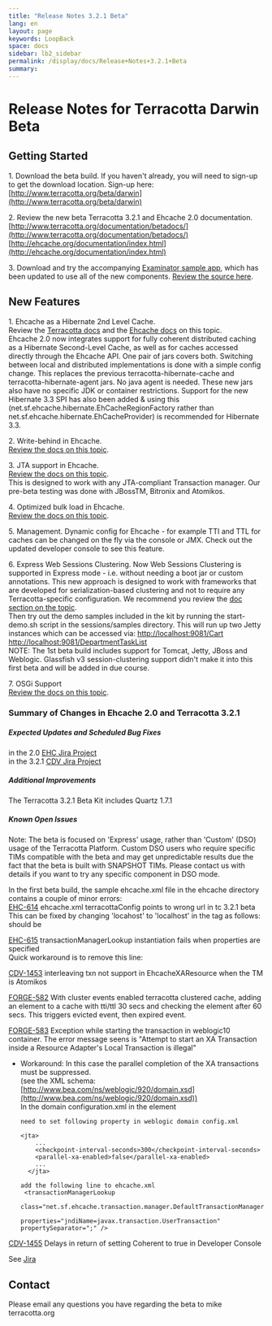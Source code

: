 ```yaml
---
title: "Release Notes 3.2.1 Beta"
lang: en
layout: page
keywords: LoopBack
space: docs
sidebar: lb2_sidebar
permalink: /display/docs/Release+Notes+3.2.1+Beta
summary:
---
```


# Release Notes for Terracotta Darwin Beta

## Getting Started

1\. Download the beta build. If you haven't already, you will need to sign-up to get the download location. Sign-up here: [http://www.terracotta.org/beta/darwin](http://www.terracotta.org/beta/darwin)

2\. Review the new beta Terracotta 3.2.1 and Ehcache 2.0 documentation. [http://www.terracotta.org/documentation/betadocs/](http://www.terracotta.org/documentation/betadocs/) [http://ehcache.org/documentation/index.html](http://ehcache.org/documentation/index.html)

3\. Download and try the accompanying [Examinator sample app](http://www.terracotta.org/dl/oss-download-destination?name=examinator-1.3.1-SNAPSHOT.tar.gz&bucket=TCreleases&file=examinator-1.3.1-SNAPSHOT.tar.gz), which has been updated to use all of the new components. [Review the source here](http://www.terracotta.org/dl/oss-download-destination?name=examinator-sources.jar&bucket=TCreleases&file=examinator-sources.jar).

## New Features

1\. Ehcache as a Hibernate 2nd Level Cache.  
Review the [Terracotta docs](http://www.terracotta.org/documentation/betadocs/beta-documentation-4.html#410647608_pgfId-1044971) and the [Ehcache docs](http://ehcache.org/documentation/hibernate.html) on this topic.  
Ehcache 2.0 now integrates support for fully coherent distributed caching as a Hibernate Second-Level Cache, as well as for caches accessed directly through the Ehcache API. One pair of jars covers both. Switching between local and distributed implementations is done with a simple config change. This replaces the previous terracotta-hibernate-cache and terracotta-hibernate-agent jars. No java agent is needed. These new jars also have no specific JDK or container restrictions. Support for the new Hibernate 3.3 SPI has also been added & using this (net.sf.ehcache.hibernate.EhCacheRegionFactory rather than net.sf.ehcache.hibernate.EhCacheProvider) is recommended for Hibernate 3.3.

2\. Write-behind in Ehcache.  
[Review the docs on this topic](http://ehcache.org/documentation/write_through_caching.html).

3\. JTA support in Ehcache.  
[Review the docs on this topic](http://www.terracotta.org/documentation/betadocs/beta-documentation-3.html#50638876_pgfId-1233696).  
This is designed to work with any JTA-compliant Transaction manager. Our pre-beta testing was done with JBossTM, Bitronix and Atomikos.

4\. Optimized bulk load in Ehcache.  
[Review the docs on this topic](http://ehcache.org/documentation/bulk_loading.html).

5\. Management. Dynamic config for Ehcache - for example TTI and TTL for caches can be changed on the fly via the console or JMX. Check out the updated developer console to see this feature.

6\. Express Web Sessions Clustering. Now Web Sessions Clustering is supported in Express mode - i.e. without needing a boot jar or custom annotations. This new approach is designed to work with frameworks that are developed for serialization-based clustering and not to require any Terracotta-specific configuration. We recommend you review the [doc section on the topic](http://www.terracotta.org/documentation/betadocs/beta-documentation-8.html#410982760_pgfId-1010089).  
Then try out the demo samples included in the kit by running the start-demo.sh script in the sessions/samples directory. This will run up two Jetty instances which can be accessed via: [http://localhost:9081/Cart](http://localhost:9081/Cart) [http://localhost:9081/DepartmentTaskList](http://localhost:9081/DepartmentTaskList)  
NOTE: The 1st beta build includes support for Tomcat, Jetty, JBoss and Weblogic. Glassfish v3 session-clustering support didn't make it into this first beta and will be added in due course.

7\. OSGi Support  
[Review the docs on this topic](http://www.terracotta.org/documentation/betadocs/beta-documentation-3.html#50638876_pgfId-1233696).

### Summary of Changes in Ehcache 2.0 and Terracotta 3.2.1

##### Expected Updates and Scheduled Bug Fixes

in the 2.0 [EHC Jira Project](http://jira.terracotta.org/jira/browse/EHC?report=com.atlassian.jira.plugin.system.project:roadmap-panel)  
in the 3.2.1 [CDV Jira Project](http://jira.terracotta.org/jira/browse/CDV?report=com.atlassian.jira.plugin.system.project:roadmap-panell)

##### Additional Improvements

The Terracotta 3.2.1 Beta Kit includes Quartz 1.7.1

##### Known Open Issues

Note: The beta is focused on 'Express' usage, rather than 'Custom' (DSO) usage of the Terracotta Platform. Custom DSO users who require specific TIMs compatible with the beta and may get unpredictable results due the fact that the beta is built with SNAPSHOT TIMs. Please contact us with details if you want to try any specific component in DSO mode.

In the first beta build, the sample ehcache.xml file in the ehcache directory contains a couple of minor errors:  
[EHC-614](https://jira.terracotta.org/jira/browse/EHC-614) ehcache.xml terracottaConfig points to wrong url in tc 3.2.1 beta  
This can be fixed by changing 'locahost' to 'localhost' in the <terracottaConfig> tag as follows:  
<terracottaConfig url="locahost:9510"/> should be <terracottaConfig url="localhost:9510"/>

[EHC-615](https://jira.terracotta.org/jira/browse/EHC-615) transactionManagerLookup instantiation fails when properties are specified  
Quick workaround is to remove this line:  
<transactionManagerLookup class="net.sf.ehcache.transaction.manager.DefaultTransactionManagerLookup" properties="" propertySeparator=":"/>

[CDV-1453](https://jira.terracotta.org/jira/browse/CDV-1453) interleaving txn not support in EhcacheXAResource when the TM is Atomikos

[FORGE-582](https://jira.terracotta.org/jira/browse/FORGE-582) With cluster events enabled terracotta clustered cache, adding an element to a cache with tti/ttl 30 secs and checking the element after 60 secs. This triggers evicted event, then expired event.

[FORGE-583](http://jira.terracotta.org/jira/browse/FORGE-583) Exception while starting the transaction in weblogic10 container. The error message seens is "Attempt to start an XA Transaction inside a Resource Adapter's Local Transaction is illegal"

*   Workaround: In this case the parallel completion of the XA transactions must be suppressed.  
    (see the XML schema: [http://www.bea.com/ns/weblogic/920/domain.xsd](http://www.bea.com/ns/weblogic/920/domain.xsd))  
    In the domain configuration.xml in the <jtaType> element

    ```
    need to set following property in weblogic domain config.xml 

    <jta> 
        ... 
        <checkpoint-interval-seconds>300</checkpoint-interval-seconds> 
        <parallel-xa-enabled>false</parallel-xa-enabled> 
        ... 
      </jta> 

    add the following line to ehcache.xml 
     <transactionManagerLookup 
                    class="net.sf.ehcache.transaction.manager.DefaultTransactionManagerLookup" 
                    properties="jndiName=javax.transaction.UserTransaction" propertySeparator=";" />
    ```

[CDV-1455](http://jira.terracotta.org/jira/browse/CDV-1455) Delays in return of setting Coherent to true in Developer Console

See [Jira](http://jira.terracotta.org/jira/secure/IssueNavigator.jspa?reset=true&mode=hide&sorter/order=DESC&sorter/field=priority&resolution=-1&pid=10280&fixfor=10813)

## Contact

Please email any questions you have regarding the beta to mike <at> terracotta.org

